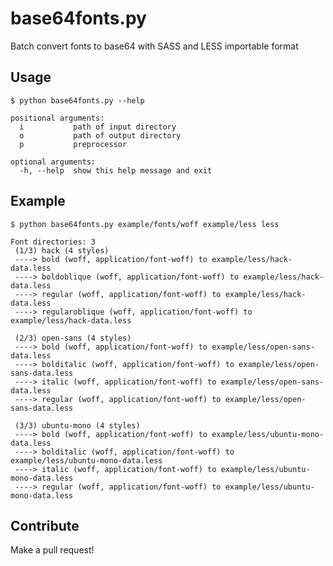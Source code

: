 # base64fonts.py

Batch convert fonts to base64 with SASS and LESS importable format


## Usage

    $ python base64fonts.py --help

```
positional arguments:
  i           path of input directory
  o           path of output directory
  p           preprocessor

optional arguments:
  -h, --help  show this help message and exit
```


## Example

    $ python base64fonts.py example/fonts/woff example/less less

```
Font directories: 3
 (1/3) hack (4 styles)
 ----> bold (woff, application/font-woff) to example/less/hack-data.less
 ----> boldoblique (woff, application/font-woff) to example/less/hack-data.less
 ----> regular (woff, application/font-woff) to example/less/hack-data.less
 ----> regularoblique (woff, application/font-woff) to example/less/hack-data.less

 (2/3) open-sans (4 styles)
 ----> bold (woff, application/font-woff) to example/less/open-sans-data.less
 ----> bolditalic (woff, application/font-woff) to example/less/open-sans-data.less
 ----> italic (woff, application/font-woff) to example/less/open-sans-data.less
 ----> regular (woff, application/font-woff) to example/less/open-sans-data.less

 (3/3) ubuntu-mono (4 styles)
 ----> bold (woff, application/font-woff) to example/less/ubuntu-mono-data.less
 ----> bolditalic (woff, application/font-woff) to example/less/ubuntu-mono-data.less
 ----> italic (woff, application/font-woff) to example/less/ubuntu-mono-data.less
 ----> regular (woff, application/font-woff) to example/less/ubuntu-mono-data.less
```


## Contribute

Make a pull request!
